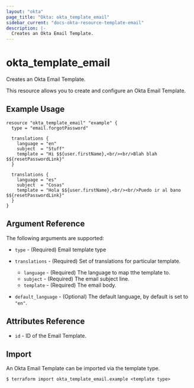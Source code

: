 ```yaml
---
layout: "okta"
page_title: "Okta: okta_template_email"
sidebar_current: "docs-okta-resource-template-email"
description: |-
  Creates an Okta Email Template.
---
```


# okta_template_email

Creates an Okta Email Template.

This resource allows you to create and configure an Okta Email Template.

## Example Usage

```hcl
resource "okta_template_email" "example" {
  type = "email.forgotPassword"

  translations {
    language = "en"
    subject  = "Stuff"
    template = "Hi $${user.firstName},<br/><br/>Blah blah $${resetPasswordLink}"
  }

  translations {
    language = "es"
    subject  = "Cosas"
    template = "Hola $${user.firstName},<br/><br/>Puedo ir al bano $${resetPasswordLink}"
  }
}
```

## Argument Reference

The following arguments are supported:

* `type` - (Required) Email template type

* `translations` - (Required) Set of translations for particular template.
  * `language` - (Required) The language to map tthe template to.
  * `subject` - (Required) The email subject line.
  * `template` - (Required) The email body.

* `default_language` - (Optional) The default language, by default is set to `"en"`.

## Attributes Reference

* `id` - ID of the Email Template.

## Import

An Okta Email Template can be imported via the template type.

```
$ terraform import okta_template_email.example <template type>
```
